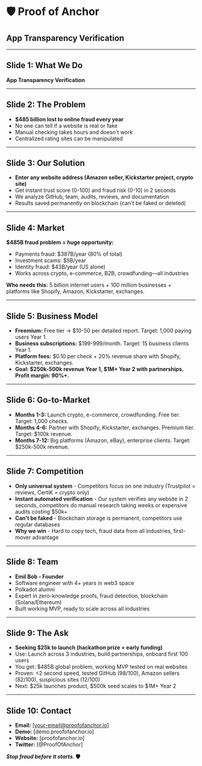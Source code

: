 # 🛡️ Proof of Anchor

## App Transparency Verification

---

## Slide 1: What We Do

**App Transparency Verification**

---

## Slide 2: The Problem

- **$485 billion lost to online fraud every year**
- No one can tell if a website is real or fake
- Manual checking takes hours and doesn't work
- Centralized rating sites can be manipulated

---

## Slide 3: Our Solution

- **Enter any website address (Amazon seller, Kickstarter project, crypto site)**
- Get instant trust score (0-100) and fraud risk (0-10) in 2 seconds
- We analyze GitHub, team, audits, reviews, and documentation
- Results saved permanently on blockchain (can't be faked or deleted)

---

## Slide 4: Market

**$485B fraud problem = huge opportunity:**

- Payments fraud: $387B/year (80% of total)
- Investment scams: $5B/year
- Identity fraud: $43B/year (US alone)
- Works across crypto, e-commerce, B2B, crowdfunding—all industries

**Who needs this:** 5 billion internet users + 100 million businesses + platforms like Shopify, Amazon, Kickstarter, exchanges.

---

## Slide 5: Business Model

- **Freemium:** Free tier → $10-50 per detailed report. Target: 1,000 paying users Year 1.
- **Business subscriptions:** $199-999/month. Target: 15 business clients Year 1.
- **Platform fees:** $0.10 per check + 20% revenue share with Shopify, Kickstarter, exchanges.
- **Goal: $250k-500k revenue Year 1, $1M+ Year 2 with partnerships. Profit margin: 90%+.**

---

## Slide 6: Go-to-Market

- **Months 1-3:** Launch crypto, e-commerce, crowdfunding. Free tier. Target: 1,000 checks.
- **Months 4-6:** Partner with Shopify, Kickstarter, exchanges. Premium tier. Target: $100k revenue.
- **Months 7-12:** Big platforms (Amazon, eBay), enterprise clients. Target: $250k-500k revenue.

---

## Slide 7: Competition

- **Only universal system** - Competitors focus on one industry (Trustpilot = reviews, CertiK = crypto only)
- **Instant automated verification** - Our system verifies any website in 2 seconds, competitors do manual research taking weeks or expensive audits costing $50k+
- **Can't be faked** - Blockchain storage is permanent, competitors use regular databases
- **Why we win** - Hard to copy tech, fraud data from all industries, first-mover advantage

---

## Slide 8: Team

- **Emil Bob - Founder**
- Software engineer with 4+ years in web3 space
- Polkadot alumni
- Expert in zero-knowledge proofs, fraud detection, blockchain (Solana/Ethereum)
- Built working MVP, ready to scale across all industries

---

## Slide 9: The Ask

- **Seeking $25k to launch (hackathon prize + early funding)**
- Use: Launch across 3 industries, build partnerships, onboard first 100 users
- You get: $485B global problem, working MVP tested on real websites
- Proven: <2 second speed, tested GitHub (98/100), Amazon sellers (82/100), suspicious sites (12/100)
- Next: $25k launches product, $500k seed scales to $1M+ Year 2

---

## Slide 10: Contact

- **Email:** [your-email@proofofanchor.io]
- **Demo:** [demo.proofofanchor.io]
- **Website:** [proofofanchor.io]
- **Twitter:** [@ProofOfAnchor]

**_Stop fraud before it starts._ 🛡️**
